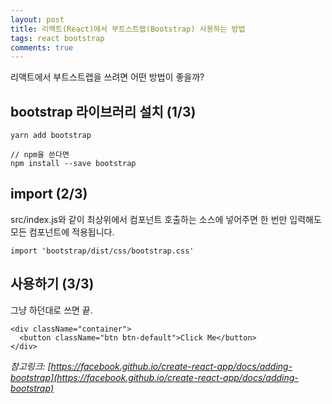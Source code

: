 ```yaml
---
layout: post
title: 리액트(React)에서 부트스트랩(Bootstrap) 사용하는 방법
tags: react bootstrap
comments: true
---
```


리액트에서 부트스트랩을 쓰려면 어떤 방법이 좋을까?

## bootstrap 라이브러리 설치 (1/3)

```
yarn add bootstrap

// npm을 쓴다면
npm install --save bootstrap
```

## import (2/3)

src/index.js와 같이 최상위에서 컴포넌트 호출하는 소스에 넣어주면 한 번만 입력해도 모든 컴포넌트에 적용됩니다.

```
import 'bootstrap/dist/css/bootstrap.css'
```

## 사용하기 (3/3)

그냥 하던대로 쓰면 끝.

```
<div className="container">
  <button className="btn btn-default">Click Me</button>
</div>
```

_참고링크: [https://facebook.github.io/create-react-app/docs/adding-bootstrap](https://facebook.github.io/create-react-app/docs/adding-bootstrap)_
